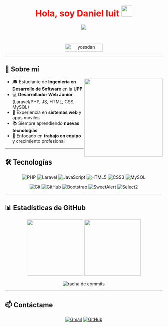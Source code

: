 <h1 align="center" style="color:#FF0000;">Hola, soy Daniel Iuit <img src="https://media.giphy.com/media/hvRJCLFzcasrR4ia7z/giphy.gif" width="35"></h1>

<p align="center">
  <img src="https://readme-typing-svg.herokuapp.com?font=Fira+Code&color=%23FF0000&size=25&center=true&vCenter=true&width=600&height=100&lines=Web+Developer;Estudiante+de+Software;Amante+de+la+tecnología;Siempre+aprendiendo;Trabajo+en+equipo;Full+Stack+Jr." />
</p>

<br>

<p align="center"> 
	<img src="https://komarev.com/ghpvc/?username=yossdan&label=Visitas&color=FF0000&style=flat-square" alt="yossdan" height=25px width=120px/> 
</p>

---

## 📌 Sobre mí

<picture> 
  <img align="right" src="https://github.com/7oSkaaa/7oSkaaa/blob/main/Images/Right_Side.gif?raw=true" width=250px>
</picture>

- 🎓 Estudiante de **Ingeniería en Desarrollo de Software** en la **UPP**  
- 💻 **Desarrollador Web Junior** (Laravel/PHP, JS, HTML, CSS, MySQL)  
- 🚀 Experiencia en **sistemas web** y apps móviles  
- 📚 Siempre aprendiendo **nuevas tecnologías**  
- 🤝 Enfocado en **trabajo en equipo** y crecimiento profesional  

---

## 🛠️ Tecnologías

<p align="center"> 
  <img alt="PHP" src="https://img.shields.io/badge/PHP-8B0000?style=for-the-badge&logo=php&logoColor=white">
  <img alt="Laravel" src="https://img.shields.io/badge/Laravel-8B0000?style=for-the-badge&logo=laravel&logoColor=white">
  <img alt="JavaScript" src="https://img.shields.io/badge/JavaScript-8B0000?style=for-the-badge&logo=javascript&logoColor=white">
  <img alt="HTML5" src="https://img.shields.io/badge/HTML5-8B0000?style=for-the-badge&logo=html5&logoColor=white">
  <img alt="CSS3" src="https://img.shields.io/badge/CSS3-8B0000?style=for-the-badge&logo=css3&logoColor=white">
  <img alt="MySQL" src="https://img.shields.io/badge/MySQL-8B0000?style=for-the-badge&logo=mysql&logoColor=white">
</p>

<p align="center">
  <img alt="Git" src="https://img.shields.io/badge/Git-8B0000?style=for-the-badge&logo=git&logoColor=white">
  <img alt="GitHub" src="https://img.shields.io/badge/GitHub-000000?style=for-the-badge&logo=github&logoColor=8B0000">
  <img alt="Bootstrap" src="https://img.shields.io/badge/Bootstrap-8B0000?style=for-the-badge&logo=bootstrap&logoColor=white">
  <img alt="SweetAlert" src="https://img.shields.io/badge/SweetAlert-8B0000?style=for-the-badge&logoColor=white">
  <img alt="Select2" src="https://img.shields.io/badge/Select2-8B0000?style=for-the-badge&logoColor=white">
</p>



---

## 📊 Estadísticas de GitHub  

<p align="center">
  <img src="https://github-readme-stats.vercel.app/api?username=yossdan&show_icons=true&theme=dark&hide_border=true&bg_color=000000&title_color=FF0000&text_color=FF0000" height="180px"/>
  <img src="https://github-readme-stats.vercel.app/api/top-langs?username=yossdan&layout=compact&theme=dark&hide_border=true&bg_color=000000&title_color=FF0000&text_color=FF0000" height="180px"/>
</p>

<p align="center">
  <img src="https://github-readme-streak-stats.herokuapp.com?user=yossdan&theme=dark&background=000000&stroke=FF0000&ring=FF0000&fire=FF0000&currStreakLabel=FF0000" alt="racha de commits"/>
</p>

---

## 📫 Contáctame

<p align="center">
  <a href="mailto:diuitcan@gmail.com"><img src="https://img.shields.io/badge/Email-FF0000?style=for-the-badge&logo=gmail&logoColor=white" alt="Gmail"/></a>
  <a href="https://github.com/yossdan"><img src="https://img.shields.io/badge/GitHub-000000?style=for-the-badge&logo=github&logoColor=white" alt="GitHub"/></a>
</p>
